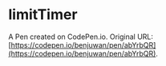 # limitTimer

A Pen created on CodePen.io. Original URL: [https://codepen.io/benjuwan/pen/abYrbQR](https://codepen.io/benjuwan/pen/abYrbQR).

